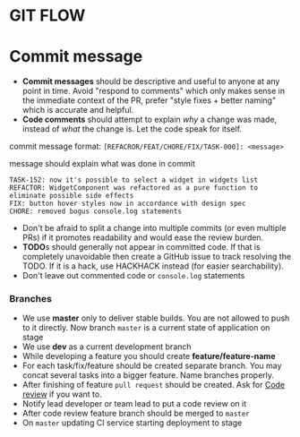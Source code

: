 # GIT FLOW

# Commit message
* **Commit messages** should be descriptive and useful to anyone at any point in time. Avoid "respond to comments" which only makes sense in the immediate context of the PR, prefer "style fixes + better naming" which is accurate and helpful.
* **Code comments** should attempt to explain _why_ a change was made, instead of _what_ the change is. Let the code speak for itself.

commit message format: `[REFACROR/FEAT/CHORE/FIX/TASK-000]: <message>`

message should explain what was done in commit
```
TASK-152: now it's possible to select a widget in widgets list 
REFACTOR: WidgetComponent was refactored as a pure function to eliminate possible side effects
FIX: button hover styles now in accordance with design spec
CHORE: removed bogus console.log statements
```

* Don't be afraid to split a change into multiple commits (or even multiple PRs) if it promotes readability and would ease the review burden.
* **TODO**s should generally not appear in committed code. If that is completely unavoidable then create a GitHub issue to track resolving the TODO. If it is a hack, use HACKHACK instead (for easier searchability).
* Don't leave out commented code or `console.log` statements


### Branches
* We use **master** only to deliver stable builds. You are not allowed to push to it directly. Now branch `master` is a current state of application on stage
* We use **dev** as a current development branch
* While developing a feature you should create **feature/feature-name**
* For each task/fix/feature should be created separate branch. You may concat several tasks into a bigger feature. Name branches properly.
* After finishing of feature `pull request` should be created. Ask for [Code review](code_review.md) if you want to.
* Notify lead developer or team lead to put a code review on it
* After code review feature branch should be merged to `master`
* On `master` updating CI service starting deployment to stage 
